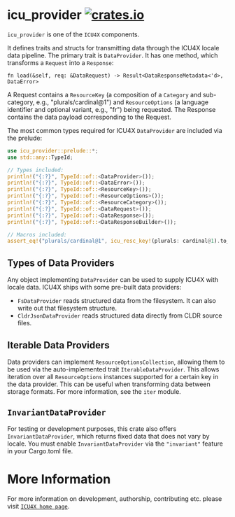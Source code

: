 # icu_provider [![crates.io](http://meritbadge.herokuapp.com/icu_provider)](https://crates.io/crates/icu_provider)

`icu_provider` is one of the `ICU4X` components.

It defines traits and structs for transmitting data through the ICU4X locale data pipeline.
The primary trait is `DataProvider`. It has one method, which transforms a `Request` into
a `Response`:

```
fn load(&self, req: &DataRequest) -> Result<DataResponseMetadata<'d>, DataError>
```

A Request contains a `ResourceKey` (a composition of a `Category` and sub-category, e.g.,
"plurals/cardinal@1") and `ResourceOptions` (a language identifier and optional variant, e.g.,
"fr") being requested. The Response contains the data payload corresponding to the Request.

The most common types required for ICU4X `DataProvider` are included via the prelude:

```rust
use icu_provider::prelude::*;
use std::any::TypeId;

// Types included:
println!("{:?}", TypeId::of::<DataProvider>());
println!("{:?}", TypeId::of::<DataError>());
println!("{:?}", TypeId::of::<ResourceKey>());
println!("{:?}", TypeId::of::<ResourceOptions>());
println!("{:?}", TypeId::of::<ResourceCategory>());
println!("{:?}", TypeId::of::<DataRequest>());
println!("{:?}", TypeId::of::<DataResponse>());
println!("{:?}", TypeId::of::<DataResponseBuilder>());

// Macros included:
assert_eq!("plurals/cardinal@1", icu_resc_key!(plurals: cardinal@1).to_string());
```

## Types of Data Providers

Any object implementing `DataProvider` can be used to supply ICU4X with locale data. ICU4X ships
with some pre-built data providers:

- `FsDataProvider` reads structured data from the
  filesystem. It can also write out that filesystem structure.
- `CldrJsonDataProvider` reads structured
  data directly from CLDR source files.

## Iterable Data Providers

Data providers can implement `ResourceOptionsCollection`, allowing them to be used via the
auto-implemented trait `IterableDataProvider`. This allows iteration over all `ResourceOptions`
instances supported for a certain key in the data provider. This can be useful when
transforming data between storage formats. For more information, see the `iter` module.

## `InvariantDataProvider`

For testing or development purposes, this crate also offers `InvariantDataProvider`, which
returns fixed data that does not vary by locale. You must enable `InvariantDataProvider` via the
`"invariant"` feature in your Cargo.toml file.

# More Information

For more information on development, authorship, contributing etc. please visit [`ICU4X home page`](https://github.com/unicode-org/icu4x).

